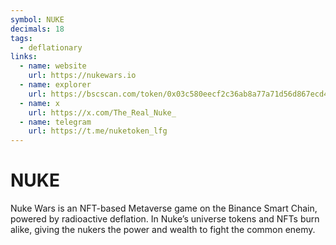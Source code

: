 ```yaml
---
symbol: NUKE
decimals: 18
tags:
  - deflationary
links:
  - name: website
    url: https://nukewars.io
  - name: explorer
    url: https://bscscan.com/token/0x03c580eecf2c36ab8a77a71d56d867ecd495552d
  - name: x
    url: https://x.com/The_Real_Nuke_
  - name: telegram
    url: https://t.me/nuketoken_lfg
---
```


# NUKE

Nuke Wars is an NFT-based Metaverse game on the Binance Smart Chain, powered by radioactive deflation. In Nuke’s universe tokens and NFTs burn alike, giving the nukers the power and wealth to fight the common enemy.
